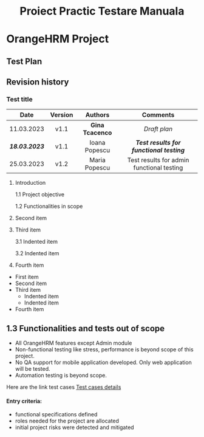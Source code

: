 # <h1 align="center">Proiect Practic Testare Manuala<h1>
# OrangeHRM Project
## Test Plan

## Revision history
### Test title
| Date | Version | Authors | Comments |
| :-----: | :---: | :---: |:---: |
| 11.03.2023 | v1.1| **Gina Tcacenco**| *Draft plan*|
| ***18.03.2023*** | v1.1| Ioana Popescu | ***Test results for functional testing*** |
| 25.03.2023 | v1.2| Maria Popescu | Test results for admin functional testing |

1. Introduction

    1.1 Project objective
    
    1.2 Functionalities in scope
    
2. Second item
3. Third item

    3.1 Indented item
   
    3.2 Indented item
4. Fourth item

- First item
- Second item
- Third item
    - Indented item
    - Indented item
- Fourth item


## 1.3 Functionalities and tests out of scope

- All OrangeHRM features except Admin module
- Non-functional testing like stress, performance is beyond scope of this project.
- No QA support for mobile application developed. Only web application will be tested.
- Automation testing is beyond scope.

Here are the link test cases [Test cases details](https://github.com/ginatcacenco/Proiect-Practic-TM/blob/main/OIP.jpeg)

#### Entry criteria:
    
- functional specifications defined
- roles needed for the project are allocated
- initial project risks were detected and mitigated

